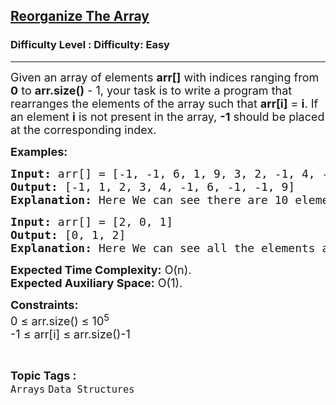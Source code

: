 <h2><a href="https://www.geeksforgeeks.org/problems/reorganize-the-array4810/1?page=3&category=Hash&status=unsolved,attempted&sortBy=accuracy">Reorganize The Array</a></h2><h3>Difficulty Level : Difficulty: Easy</h3><hr><div class="problems_problem_content__Xm_eO"><p><span style="font-size: 18px;">Given an array of elements <strong>arr[]</strong> with indices ranging from <strong>0</strong> to <strong>arr.size()</strong> - 1, your task is to write a program that rearranges the elements of the array such that <strong>arr[i]</strong> = <strong>i</strong>. If an element <strong>i</strong> is not present in the array, <strong>-1</strong> should be placed at the corresponding index.</span></p>
<p><span style="font-size: 18px;"><strong>Examples:</strong></span></p>
<pre><span style="font-size: 18px;"><strong>Input:</strong> arr[] = [-1, -1, 6, 1, 9, 3, 2, -1, 4, -1]
<strong>Output:</strong> [-1, 1, 2, 3, 4, -1, 6, -1, -1, 9]
<strong>Explanation: </strong>Here We can see there are 10 elements. So, the sorted array will look like [0, 1, 2, 3, 4, 5, 6, 7, 8, 9] but in our array we are not having 0, 5, 7 and 8. So, at there places we will be printing -1 and otherplaces will be having elements.</span></pre>
<pre><span style="font-size: 18px;"><strong>Input:</strong> arr[] = [2, 0, 1]
<strong>Output:</strong> [0, 1, 2]
<strong>Explanation: </strong>Here We can see all the elements are present so no -1 is returned in array.
</span></pre>
<p><span style="font-size: 18px;"><strong>Expected Time Complexity:</strong> O(n).<br><strong>Expected Auxiliary Space:</strong> O(1).</span></p>
<p><span style="font-size: 18px;"><strong>Constraints:</strong><br>0 ≤ arr.size() ≤ 10<sup>5</sup><br>-1 ≤ arr[i] ≤ arr.size()-1<br></span></p></div><br><p><span style=font-size:18px><strong>Topic Tags : </strong><br><code>Arrays</code>&nbsp;<code>Data Structures</code>&nbsp;